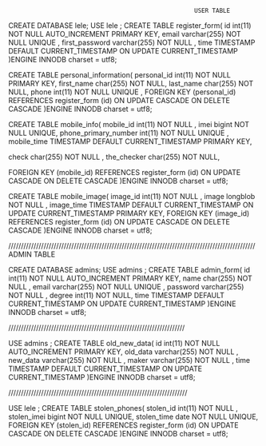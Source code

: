 														USER TABLE

CREATE DATABASE lele;
USE lele ;
CREATE TABLE register_form(
id int(11) NOT NULL AUTO_INCREMENT PRIMARY KEY,
email varchar(255) NOT NULL UNIQUE ,
first_password varchar(255) NOT NULL ,
time TIMESTAMP DEFAULT CURRENT_TIMESTAMP ON UPDATE CURRENT_TIMESTAMP
)ENGINE INNODB charset = utf8;

CREATE TABLE personal_information(
personal_id int(11) NOT NULL PRIMARY KEY,
first_name char(255) NOT NULL,
last_name char(255) NOT NULL,
phone int(11) NOT NULL UNIQUE ,
FOREIGN KEY (personal_id) REFERENCES register_form (id) ON UPDATE CASCADE ON DELETE CASCADE
)ENGINE INNODB charset = utf8;

CREATE TABLE mobile_info(
mobile_id int(11) NOT NULL ,
imei bigint NOT NULL UNIQUE,
phone_primary_number int(11) NOT NULL UNIQUE ,
mobile_time TIMESTAMP DEFAULT CURRENT_TIMESTAMP PRIMARY KEY,

check char(255) NOT NULL ,
the_checker char(255) NOT NULL,

FOREIGN KEY (mobile_id) REFERENCES register_form (id) ON UPDATE CASCADE ON DELETE CASCADE
)ENGINE INNODB charset = utf8;

CREATE TABLE mobile_image(
image_id int(11) NOT NULL ,
image longblob NOT NULL ,
image_time TIMESTAMP DEFAULT CURRENT_TIMESTAMP ON UPDATE CURRENT_TIMESTAMP PRIMARY KEY,
FOREIGN KEY (image_id) REFERENCES register_form (id) ON UPDATE CASCADE ON DELETE CASCADE
)ENGINE INNODB charset = utf8;


//////////////////////////////////////////////////////////////////////////////////////////////////
										ADMIN TABLE

CREATE DATABASE admins;
USE admins ;
CREATE TABLE admin_form(
id int(11) NOT NULL AUTO_INCREMENT PRIMARY KEY,
name char(255) NOT NULL ,
email varchar(255) NOT NULL UNIQUE ,
password varchar(255) NOT NULL ,
degree int(11) NOT NULL,
time TIMESTAMP DEFAULT CURRENT_TIMESTAMP ON UPDATE CURRENT_TIMESTAMP
)ENGINE INNODB charset = utf8;

//////////////////////////////////////////////////////////////////////


USE admins ;
CREATE TABLE old_new_data(
id int(11) NOT NULL AUTO_INCREMENT PRIMARY KEY,
old_data  varchar(255) NOT NULL ,
new_data  varchar(255) NOT NULL ,
maker     varchar(255) NOT NULL ,
time TIMESTAMP DEFAULT CURRENT_TIMESTAMP ON UPDATE CURRENT_TIMESTAMP
)ENGINE INNODB charset = utf8;

///////////////////////////////////////////////////////////////////////

USE lele ;
CREATE TABLE stolen_phones(
stolen_id int(11) NOT NULL ,
stolen_imei bigint NOT NULL UNIQUE,
stolen_time date NOT NULL UNIQUE,
FOREIGN KEY (stolen_id) REFERENCES register_form (id) ON UPDATE CASCADE ON DELETE CASCADE
)ENGINE INNODB charset = utf8;





